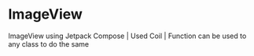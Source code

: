 # ImageView
ImageView using Jetpack Compose | Used Coil | Function can be used to any class to do the same

